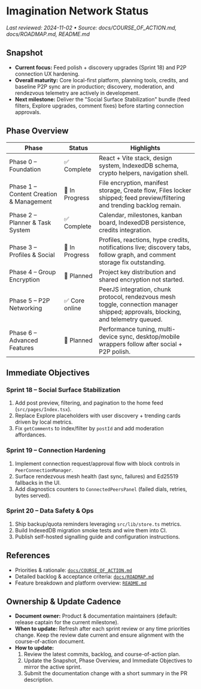 # Imagination Network Status

_Last reviewed: 2024-11-02 • Source: docs/COURSE_OF_ACTION.md, docs/ROADMAP.md, README.md_

## Snapshot
- **Current focus:** Feed polish + discovery upgrades (Sprint 18) and P2P connection UX hardening.
- **Overall maturity:** Core local-first platform, planning tools, credits, and baseline P2P sync are in production; discovery, moderation, and rendezvous telemetry are actively in development.
- **Next milestone:** Deliver the "Social Surface Stabilization" bundle (feed filters, Explore upgrades, comment fixes) before starting connection approvals.

## Phase Overview
| Phase | Status | Highlights |
| --- | --- | --- |
| Phase 0 – Foundation | ✅ Complete | React + Vite stack, design system, IndexedDB schema, crypto helpers, navigation shell. |
| Phase 1 – Content Creation & Management | 🚧 In Progress | File encryption, manifest storage, Create flow, Files locker shipped; feed preview/filtering and trending backlog remain. |
| Phase 2 – Planner & Task System | ✅ Complete | Calendar, milestones, kanban board, IndexedDB persistence, credits integration. |
| Phase 3 – Profiles & Social | 🚀 In Progress | Profiles, reactions, hype credits, notifications live; discovery tabs, follow graph, and comment storage fix outstanding. |
| Phase 4 – Group Encryption | 🔐 Planned | Project key distribution and shared encryption not started. |
| Phase 5 – P2P Networking | ✅ Core online | PeerJS integration, chunk protocol, rendezvous mesh toggle, connection manager shipped; approvals, blocking, and telemetry queued. |
| Phase 6 – Advanced Features | 🌅 Planned | Performance tuning, multi-device sync, desktop/mobile wrappers follow after social + P2P polish. |

## Immediate Objectives
### Sprint 18 – Social Surface Stabilization
1. Add post preview, filtering, and pagination to the home feed (`src/pages/Index.tsx`).
2. Replace Explore placeholders with user discovery + trending cards driven by local metrics.
3. Fix `getComments` to index/filter by `postId` and add moderation affordances.

### Sprint 19 – Connection Hardening
1. Implement connection request/approval flow with block controls in `PeerConnectionManager`.
2. Surface rendezvous mesh health (last sync, failures) and Ed25519 fallbacks in the UI.
3. Add diagnostics counters to `ConnectedPeersPanel` (failed dials, retries, bytes served).

### Sprint 20 – Data Safety & Ops
1. Ship backup/quota reminders leveraging `src/lib/store.ts` metrics.
2. Build IndexedDB migration smoke tests and wire them into CI.
3. Publish self-hosted signalling guide and configuration instructions.

## References
- Priorities & rationale: [`docs/COURSE_OF_ACTION.md`](./COURSE_OF_ACTION.md)
- Detailed backlog & acceptance criteria: [`docs/ROADMAP.md`](./ROADMAP.md)
- Feature breakdown and platform overview: [`README.md`](../README.md)

## Ownership & Update Cadence
- **Document owner:** Product & documentation maintainers (default: release captain for the current milestone).
- **When to update:** Refresh after each sprint review or any time priorities change. Keep the review date current and ensure alignment with the course-of-action document.
- **How to update:**
  1. Review the latest commits, backlog, and course-of-action plan.
  2. Update the Snapshot, Phase Overview, and Immediate Objectives to mirror the active sprint.
  3. Submit the documentation change with a short summary in the PR description.
